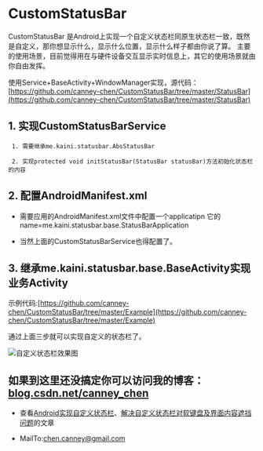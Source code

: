 # CustomStatusBar
CustomStatusBar 是Android上实现一个自定义状态栏同原生状态栏一致，既然是自定义，那你想显示什么，显示什么位置，显示什么样子都由你说了算。
主要的使用场景，目前觉得用在与硬件设备交互显示实时信息上，其它的使用场景就由你自由发挥。

使用Service+BaseActivity+WindowManager实现，源代码：[https://github.com/canney-chen/CustomStatusBar/tree/master/StatusBar](https://github.com/canney-chen/CustomStatusBar/tree/master/StatusBar)

## 1.  实现CustomStatusBarService 
     1. 需要继承me.kaini.statusbar.AbsStatusBar
  
     2. 实现protected void initStatusBar(StatusBar statusBar)方法初始化状态栏的内容
  
## 2.  配置AndroidManifest.xml
  - 需要应用的AndroidManifest.xml文件中配置一个applicatipn 它的name=me.kaini.statusbar.base.StatusBarApplication
  
  - 当然上面的CustomStatusBarService也得配置了。

## 3. 继承me.kaini.statusbar.base.BaseActivity实现业务Activity

示例代码:[https://github.com/canney-chen/CustomStatusBar/tree/master/Example](https://github.com/canney-chen/CustomStatusBar/tree/master/Example)

通过上面三步就可以实现自定义的状态栏了。

![自定义状态栏效果图](https://github.com/canney-chen/CustomStatusBar/blob/master/Example/statusbar.png)


## 如果到这里还没搞定你可以访问我的博客：**[blog.csdn.net/canney_chen](blog.csdn.net/canney_chen)**
- 查看[Android实现自定义状态栏](http://blog.csdn.net/canney_chen/article/details/46042323)、[解决自定义状态栏对软键盘及界面内容遮挡问题](http://blog.csdn.net/canney_chen/article/details/48788063)的文章

- MailTo:chen.canney@gmail.com
